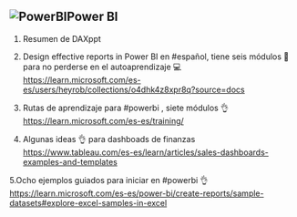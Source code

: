 ## ![PowerBI](https://user-images.githubusercontent.com/82233779/204108116-2a27c514-e70b-4993-b58c-a22a2d4d40a1.PNG)Power BI

1. Resumen de DAXppt

2. Design effective reports in Power BI en #español, tiene seis módulos 👣 para no perderse en el autoaprendizaje 💻
https://learn.microsoft.com/es-es/users/heyrob/collections/o4dhk4z8xpr8q?source=docs

3. Rutas de aprendizaje para #powerbi , siete módulos 👌 https://learn.microsoft.com/es-es/training/ 

4. Algunas ideas 👌 para dashboads de finanzas https://www.tableau.com/es-es/learn/articles/sales-dashboards-examples-and-templates

5.Ocho ejemplos guiados para iniciar en #powerbi 👌 
  https://learn.microsoft.com/es-es/power-bi/create-reports/sample-datasets#explore-excel-samples-in-excel 
